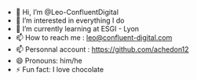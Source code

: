 - 👋 Hi, I’m @Leo-ConfluentDigital
- 👀 I’m interested in everything I do
- 🌱 I’m currently learning at ESGI - Lyon
- 📫 How to reach me : leo@confluent-digital.com
- 📫 Personnal account : https://github.com/achedon12
- 😄 Pronouns: him/he
- ⚡ Fun fact: I love chocolate
